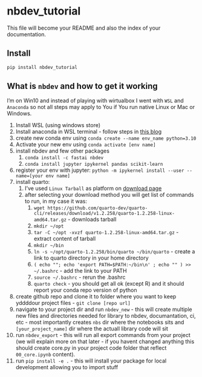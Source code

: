 nbdev_tutorial
================

<!-- WARNING: THIS FILE WAS AUTOGENERATED! DO NOT EDIT! -->

This file will become your README and also the index of your
documentation.

## Install

``` sh
pip install nbdev_tutorial
```

## What is `nbdev` and how to get it working

I’m on Win10 and instead of playing with wirtualbox I went with `WSL`
and `Anaconda` so not all steps may apply to You if You run native Linux
or Mac or Windows.

1.  Install WSL (using windows store)
2.  Install anaconda in WSL terminal - follow steps in [this
    blog](https://emilykauffman.com/blog/install-anaconda-on-wsl)
3.  create new conda env using
    `conda create --name env_name python=3.10`
4.  Activate your new env using `conda activate [env name]`
5.  install nbdev and few other packages
    1.  `conda install -c fastai nbdev`
    2.  `conda install jupyter ipykernel pandas scikit-learn`
6.  register your env with jupyter:
    `python -m ipykernel install --user --name=[your env name]`
7.  install quarto:
    1.  I’ve used `Linux Tarball` as platform on [download
        page](https://quarto.org/docs/download/)
    2.  after selecting your download method you will get list of
        commands to run, in my case it was:
        1.  `wget https://github.com/quarto-dev/quarto-cli/releases/download/v1.2.258/quarto-1.2.258-linux-amd64.tar.gz` -
            downloads tarball
        2.  `mkdir ~/opt`
        3.  `tar -C ~/opt -xvzf quarto-1.2.258-linux-amd64.tar.gz` -
            extract content of tarball
        4.  `mkdir ~/bin`
        5.  `ln -s ~/opt/quarto-1.2.258/bin/quarto ~/bin/quarto` -
            create a link to quarto directory in your home directory
        6.  `( echo ""; echo 'export PATH=$PATH:~/bin\n' ; echo "" ) >> ~/.bashrc` -
            add the link to your PATH
        7.  `source ~/.bashrc` - rerun the .bashrc
        8.  `quarto check` - you should get all ok (except R) and it
            should report your conda repo version of python
8.  create github repo and clone it to folder where you want to keep
    yddddour project files - `git clone [repo url]`
9.  navigate to your project dir and run `nbdev_new` - this will create
    multiple new files and directories needed for library to nbdev,
    documantation, ci, etc - most importantly creates `nbs` dir where
    the notebooks sits and `[your_project_name]` dir where the actuall
    library code will sit
10. run `nbdev_export` - this will run all export commands from your
    project (we will explain more on that later - if you havent changed
    anything this should create core.py in your project code folder that
    reflect `00_core.ipynb` content).
11. run `pip install -e .` - this will install your package for local
    development allowing you to import stuff
